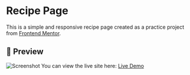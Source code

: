 # Recipe Page
This is a simple and responsive recipe page created as a practice project from [Frontend Mentor](https://www.frontendmentor.io/).

## 📸 Preview
![Screenshot](/screenshots/recipe.jpeg)
You can view the live site here: [Live Demo](https://你的GitHub帳號.github.io/recipe-page/)

##